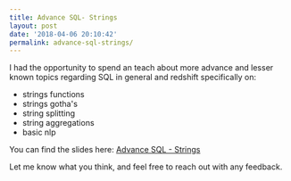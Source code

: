 ```yaml
---
title: Advance SQL- Strings
layout: post
date: '2018-04-06 20:10:42'
permalink: advance-sql-strings/
---
```


I had the opportunity to spend an teach about more advance and lesser known topics regarding SQL in general and redshift specifically on:
- strings functions 
- strings gotha's 
- string splitting 
- string aggregations 
- basic nlp
    
You can find the slides here:  [Advance SQL - Strings](https://www.slideshare.net/EyalTrabelsi/advance-sql-session-2)

Let me know what you think, and feel free to reach out with any feedback. 
